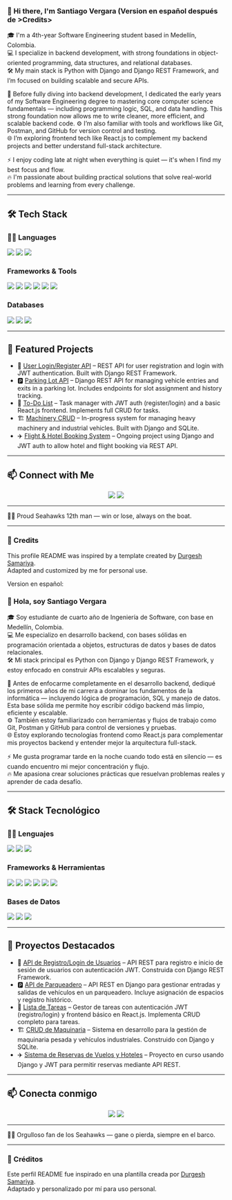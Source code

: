 ### 👋 Hi there, I'm Santiago Vergara (Version en español después de >Credits>

🎓 I'm a 4th-year Software Engineering student based in Medellín, Colombia.  
💻 I specialize in backend development, with strong foundations in object-oriented programming, data structures, and relational databases.  
🛠️ My main stack is Python with Django and Django REST Framework, and I’m focused on building scalable and secure APIs.

🧠 Before fully diving into backend development, I dedicated the early years of my Software Engineering degree to mastering core computer science fundamentals — including programming logic, SQL, and data handling. This strong foundation now allows me to write cleaner, more efficient, and scalable backend code.
⚙️ I’m also familiar with tools and workflows like Git, Postman, and GitHub for version control and testing.  
🌐 I’m exploring frontend tech like React.js to complement my backend projects and better understand full-stack architecture.

⚡ I enjoy coding late at night when everything is quiet — it's when I find my best focus and flow.  
🔥 I'm passionate about building practical solutions that solve real-world problems and learning from every challenge.


---

## 🛠️ Tech Stack

### 🧑‍💻 Languages
<span>
  <img src="https://img.shields.io/badge/Python-3776AB?style=for-the-badge&logo=python&logoColor=white">
  <img src="https://img.shields.io/badge/JavaScript-F7DF1E?style=for-the-badge&logo=javascript&logoColor=black">
  <img src="https://img.shields.io/badge/SQL-4479A1?style=for-the-badge&logo=postgresql&logoColor=white">
</span>

### Frameworks & Tools
<span>
  <img src="https://img.shields.io/badge/Django-092E20?style=for-the-badge&logo=django&logoColor=white">
  <img src="https://img.shields.io/badge/Django%20REST-FF1709?style=for-the-badge&logo=django&logoColor=white">
  <img src="https://img.shields.io/badge/Postman-FF6C37?style=for-the-badge&logo=postman&logoColor=white">
  <img src="https://img.shields.io/badge/Git-F05032?style=for-the-badge&logo=git&logoColor=white">
  <img src="https://img.shields.io/badge/GitHub-181717?style=for-the-badge&logo=github&logoColor=white">
  <img src="https://img.shields.io/badge/Visual_Studio_Code-0078D4?style=for-the-badge&logo=visual%20studio%20code&logoColor=white">
</span>

### Databases
<span>
  <img src="https://img.shields.io/badge/MySQL-005C84?style=for-the-badge&logo=mysql&logoColor=white">
  <img src="https://img.shields.io/badge/SQLite-003B57?style=for-the-badge&logo=sqlite&logoColor=white">
  <img src="https://img.shields.io/badge/SQL%20Server-CC2927?style=for-the-badge&logo=microsoft%20sql%20server&logoColor=white">
</span>

---

## 📂 Featured Projects

- 🔐 [User Login/Register API](https://github.com/Dery047/user_registration_Api) – REST API for user registration and login with JWT authentication. Built with Django REST Framework.
- 🅿️ [Parking Lot API](https://github.com/Dery047/Parking-API) – Django REST API for managing vehicle entries and exits in a parking lot. Includes endpoints for slot assignment and history tracking.
- 🧾 [To-Do List](https://github.com/Dery047/To_Do_listAPI) – Task manager with JWT auth (register/login) and a basic React.js frontend. Implements full CRUD for tasks.
- 🏗️ [Machinery CRUD](https://github.com/Dery047/CRUD-Maquinaria_pesada) – In-progress system for managing heavy machinery and industrial vehicles. Built with Django and SQLite.
- ✈️ [Flight & Hotel Booking System](https://github.com/Dery047/Hotels_Reservation) – Ongoing project using Django and JWT auth to allow hotel and flight booking via REST API.


---

## 📫 Connect with Me

<p align="center">
<a target="_blank" href="https://www.linkedin.com/in/santiago-vergara-791b04172/"><img src="https://img.shields.io/badge/-LinkedIn-0077B5?style=for-the-badge&logo=linkedin&logoColor=white"></a>
<a target="_blank" href="mailto:vergarasantiago049@gmail.com"><img src="https://img.shields.io/badge/-Gmail-D14836?style=for-the-badge&logo=gmail&logoColor=white"></a>
</p> 

---

💚💙 Proud Seahawks 12th man — win or lose, always on the boat.


---

### 📝 Credits

This profile README was inspired by a template created by [Durgesh Samariya](https://github.com/durgeshsamariya).  
Adapted and customized by me for personal use.

Version en español: 

### 👋 Hola, soy Santiago Vergara

🎓 Soy estudiante de cuarto año de Ingeniería de Software, con base en Medellín, Colombia.  
💻 Me especializo en desarrollo backend, con bases sólidas en programación orientada a objetos, estructuras de datos y bases de datos relacionales.  
🛠️ Mi stack principal es Python con Django y Django REST Framework, y estoy enfocado en construir APIs escalables y seguras.

🧠 Antes de enfocarme completamente en el desarrollo backend, dediqué los primeros años de mi carrera a dominar los fundamentos de la informática — incluyendo lógica de programación, SQL y manejo de datos. Esta base sólida me permite hoy escribir código backend más limpio, eficiente y escalable.  
⚙️ También estoy familiarizado con herramientas y flujos de trabajo como Git, Postman y GitHub para control de versiones y pruebas.  
🌐 Estoy explorando tecnologías frontend como React.js para complementar mis proyectos backend y entender mejor la arquitectura full-stack.

⚡ Me gusta programar tarde en la noche cuando todo está en silencio — es cuando encuentro mi mejor concentración y flujo.  
🔥 Me apasiona crear soluciones prácticas que resuelvan problemas reales y aprender de cada desafío.

---

## 🛠️ Stack Tecnológico

### 🧑‍💻 Lenguajes
<span>
  <img src="https://img.shields.io/badge/Python-3776AB?style=for-the-badge&logo=python&logoColor=white">
  <img src="https://img.shields.io/badge/JavaScript-F7DF1E?style=for-the-badge&logo=javascript&logoColor=black">
  <img src="https://img.shields.io/badge/SQL-4479A1?style=for-the-badge&logo=postgresql&logoColor=white">
</span>

### Frameworks & Herramientas
<span>
  <img src="https://img.shields.io/badge/Django-092E20?style=for-the-badge&logo=django&logoColor=white">
  <img src="https://img.shields.io/badge/Django%20REST-FF1709?style=for-the-badge&logo=django&logoColor=white">
  <img src="https://img.shields.io/badge/Postman-FF6C37?style=for-the-badge&logo=postman&logoColor=white">
  <img src="https://img.shields.io/badge/Git-F05032?style=for-the-badge&logo=git&logoColor=white">
  <img src="https://img.shields.io/badge/GitHub-181717?style=for-the-badge&logo=github&logoColor=white">
  <img src="https://img.shields.io/badge/Visual_Studio_Code-0078D4?style=for-the-badge&logo=visual%20studio%20code&logoColor=white">
</span>

### Bases de Datos
<span>
  <img src="https://img.shields.io/badge/MySQL-005C84?style=for-the-badge&logo=mysql&logoColor=white">
  <img src="https://img.shields.io/badge/SQLite-003B57?style=for-the-badge&logo=sqlite&logoColor=white">
  <img src="https://img.shields.io/badge/SQL%20Server-CC2927?style=for-the-badge&logo=microsoft%20sql%20server&logoColor=white">
</span>

---

## 📂 Proyectos Destacados

- 🔐 [API de Registro/Login de Usuarios](https://github.com/Dery047/user_registration_Api) – API REST para registro e inicio de sesión de usuarios con autenticación JWT. Construida con Django REST Framework.  
- 🅿️ [API de Parqueadero](https://github.com/Dery047/Parking-API) – API REST en Django para gestionar entradas y salidas de vehículos en un parqueadero. Incluye asignación de espacios y registro histórico.  
- 🧾 [Lista de Tareas](https://github.com/Dery047/To_Do_listAPI) – Gestor de tareas con autenticación JWT (registro/login) y frontend básico en React.js. Implementa CRUD completo para tareas.  
- 🏗️ [CRUD de Maquinaria](https://github.com/Dery047/CRUD-Maquinaria_pesada) – Sistema en desarrollo para la gestión de maquinaria pesada y vehículos industriales. Construido con Django y SQLite.  
- ✈️ [Sistema de Reservas de Vuelos y Hoteles](https://github.com/Dery047/Hotels_Reservation) – Proyecto en curso usando Django y JWT para permitir reservas mediante API REST.

---

## 📫 Conecta conmigo

<p align="center">
<a target="_blank" href="https://www.linkedin.com/in/santiago-vergara-791b04172/"><img src="https://img.shields.io/badge/-LinkedIn-0077B5?style=for-the-badge&logo=linkedin&logoColor=white"></a>
<a target="_blank" href="mailto:vergarasantiago049@gmail.com"><img src="https://img.shields.io/badge/-Gmail-D14836?style=for-the-badge&logo=gmail&logoColor=white"></a>
</p>

---

💚💙 Orgulloso fan de los Seahawks — gane o pierda, siempre en el barco.

---

### 📝 Créditos

Este perfil README fue inspirado en una plantilla creada por [Durgesh Samariya](https://github.com/durgeshsamariya).  
Adaptado y personalizado por mí para uso personal.


